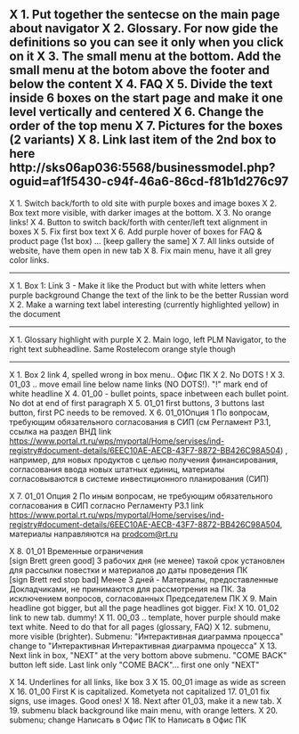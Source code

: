 X 1. Put together the sentecse on the main page about navigator
X 2. Glossary. For now gide the definitions so you can see it only when you click on it
X 3. The small menu at the bottom. Add the small menu at the botom above the footer and below the content
X 4. FAQ
X 5. Divide the text inside 6 boxes on the start page and make it one level vertically and centered
X 6. Change the order of the top menu
X 7. Pictures for the boxes (2 variants)
X 8. Link last item of the 2nd box to here http://sks06ap036:5568/businessmodel.php?oguid=af1f5430-c94f-46a6-86cd-f81b1d276c97
--------------------------------------------------------------


X 1. Switch back/forth to old site with purple boxes and image boxes
X 2. Box text more visible, with darker images at the bottom.
X 3. No orange links!
X 4. Button to switch back/forth with center/left text alignment in boxes
X 5. Fix first box text
X 6. Add purple hover of boxes for FAQ & product page (1st box) ... [keep gallery the same]
X 7. All links outside of website, have them open in new tab
X 8. Fix main menu, have it all grey color links.

--------------------------------------------------------------

X 1. Box 1: Link 3 - Make it like the Product but with white letters when purple background
Change the text of the link to be the better Russian word
X 2. Make a warning text label interesting (currently highlighted yellow) in the document


---------------------------------------------------------------

X 1. Glossary highlight with purple
X 2. Main logo, left PLM Navigator, to the right text subheadline. Same Rostelecom orange style though

---------------------------------------------------------------

X 1. Box 2 link 4, spelled wrong in box menu..  Офис ПК
X 2. No DOTS !
X 3. 01_03 .. move email line below name links (NO DOTS!). "!" mark end of white headline
X 4. 01_00 - bullet points, space inbetween each bullet point. No dot at end of first paragraph
X 5. 01_01 first buttons, 3 buttons last button, first PC needs to be removed.
X 6. 01_01Опция 1 По вопросам, 
требующим обязательного согласования в СИП (см Регламент Р3.1, ссылка на раздел ВНД 
link https://www.portal.rt.ru/wps/myportal/Home/servises/ind-registry#document-details/6EEC10AE-AECB-43F7-8872-BB426C98A504)
, например, для новых продуктов с целью получения финансирования, согласования ввода новых штатных единиц, материалы согласовываются в системе инвестиционного планирования (СИП)

X 7. 01_01 Опция 2 По иным вопросам, не требующим обязательного согласования в СИП согласно Регламенту Р3.1 link https://www.portal.rt.ru/wps/myportal/Home/servises/ind-registry#document-details/6EEC10AE-AECB-43F7-8872-BB426C98A504, материалы направляются на prodcom@rt.ru

X 8. 01_01 Временные ограничения   
    [sign Brett green good] 3 рабочих дня (не менее) такой срок установлен для рассылки повестки и материалов до даты проведения ПК  
    [sign Brett red stop bad] Менее 3 дней - Материалы, предоставленные Докладчиками, не принимаются для рассмотрения на ПК. За исключением вопросов, согласованных Председателем ПК
X 9. Main headline got bigger, but all the page headlines got bigger. Fix!
X 10. 01_02 link to new tab. dummy!
X 11. 00_03 .. template, hover purple should make text white. Need to do that for all pages (glossary, FAQ)
X 12. submenu, more visible (brighter). Submenu: "Интерактивная диаграмма процесса" change to "Интерактивная Интерактивная диаграмма процесса"
X 13. Next link in box, "NEXT" at the very bottom above submenu. "COME BACK" button left side. Last link only "COME BACK"... first one only "NEXT"

X 14. Underlines for all links, like box 3
X 15. 00_01 image as wide as screen
X 16. 01_00 First K is capitalized. Kometyeta not capitalized
17. 01_01 fix signs, use images. Good ones!
X 18. Next after 01_03, make it a new tab.
X 19. submenu black background like main menu, with orange letters.
X 20. submenu; change Написать в Офис ПК to Написать в Офис ПК